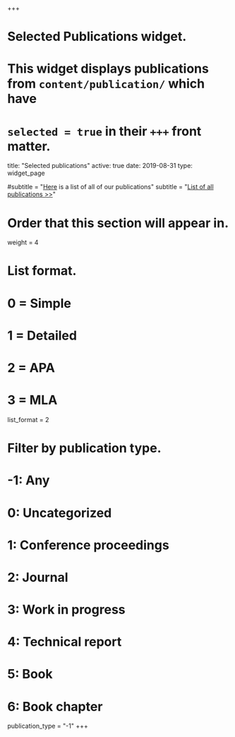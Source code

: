 +++
# Selected Publications widget.
# This widget displays publications from `content/publication/` which have
# `selected = true` in their `+++` front matter.
title: "Selected publications"
active: true
date: 2019-08-31
type: widget_page

#subtitle = "<a href='publication/'>Here</a> is a list of all of our publications"
subtitle = "[List of all publications >>](publication/)"

# Order that this section will appear in.
weight = 4

# List format.
#   0 = Simple
#   1 = Detailed
#   2 = APA
#   3 = MLA
list_format = 2

# Filter by publication type.
# -1: Any
#  0: Uncategorized
#  1: Conference proceedings
#  2: Journal
#  3: Work in progress
#  4: Technical report
#  5: Book
#  6: Book chapter
publication_type = "-1"
+++
